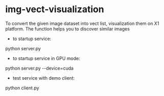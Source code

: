 # img-vect-visualization

To convert the given image dataset into vect list, visualization them on X1 platform. The function helps you to discover similar images

* to startup service:

python server.py 

* to startup service in GPU mode:

python server.py --device=cuda

* test service with demo client:

python client.py
